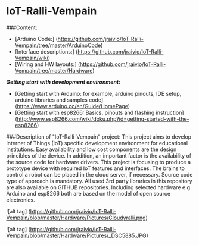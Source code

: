# IoT-Ralli-Vempain
###Content:     
- [Arduino Code:] (https://github.com/jraivio/IoT-Ralli-Vempain/tree/master/ArduinoCode)    
- [Interface descriptions:] (https://github.com/jraivio/IoT-Ralli-Vempain/wiki)  
- [Wiring and HW layouts:] (https://github.com/jraivio/IoT-Ralli-Vempain/tree/master/Hardware)  

***Getting start with development environment:***    
- [Getting start with Arduino: for example, arduino pinouts, IDE setup, arduino libraries and samples code] (https://www.arduino.cc/en/Guide/HomePage)   
- [Getting start with esp8266: Basics, pinouts and flashing instruction] (http://www.esp8266.com/wiki/doku.php?id=getting-started-with-the-esp8266)    


###Description of "IoT-Ralli-Vempain" project:
This project aims to develop Internet of Things (IoT) specific development environment for educational institutions. Easy availability and low cost components are the design princibles of the device. In addition, an important factor is the availability of the source code for hardware drivers. This project is focusing to produce a prototype device with required IoT features and interfaces. The brains to control a robot can be placed in the cloud server, if necessary.
Source code type of approach is mandatory. All used 3rd party libraries in this repository are also available on GITHUB repositories. Including selected hardware e.g Arduino and esp8266 both are based on the model of open source electronics.   

![alt tag] (https://github.com/jraivio/IoT-Ralli-Vempain/blob/master/Hardware/Pictures/Cloudyralli.png)

![alt tag] (https://github.com/jraivio/IoT-Ralli-Vempain/blob/master/Hardware/Pictures/_DSC5885.JPG)
